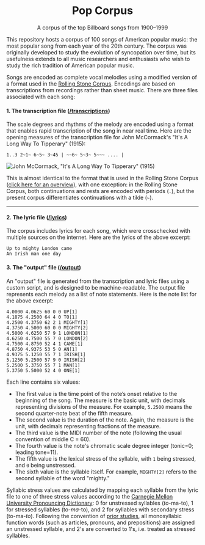 <div align="center">
    <h1>Pop Corpus</h1>
    <p>A corpus of the top Billboard songs from 1900–1999</p>
</div>

This repository hosts a corpus of 100 songs of American popular music: the most popular song from each year of the 20th century. The corpus was originally developed to study the evolution of syncopation over time, but its usefulness extends to all music researchers and enthusiasts who wish to study the rich tradition of American popular music.

Songs are encoded as complete vocal melodies using a modified version of a format used in the <a href="http://rockcorpus.midside.com/index.html">Rolling Stone Corpus</a>. Encodings are based on transcriptions from recordings rather than sheet music. There are three files associated with each song:

#### 1. The transcription file (<a href="https://github.com/vanderstel/pop-corpus/tree/master/transcriptions">/transcriptions</a>)

The scale degrees and rhythms of the melody are encoded using a format that enables rapid transcription of the song in near real time. Here are the opening measures of the transcription file for John McCormack's "It's A Long
Way To Tipperary" (1915):


```
1..3 2~1~ 6~5~ 3~45 | ~~6~ 5~3~ 5~~~ .... |
```

![John McCormack, "It's A Long Way To Tipperary" (1915)](https://github.com/vanderstel/pop-corpus/blob/master/static/imgs/tipperary.png?raw=true)

This is almost identical to the format that is used in the Rolling Stone Corpus (<a href="http://rockcorpus.midside.com/melodic_transcriptions.html">click here for an overview</a>), with one exception: in the Rolling Stone Corpus, both continuations and rests are encoded with periods (`.`), but the present corpus differentiates continuations with a tilde (`~`). 

___


#### 2. The lyric file (<a href="https://github.com/vanderstel/pop-corpus/tree/master/lyrics">/lyrics</a>)

The corpus includes lyrics for each song, which were crosschecked with multiple sources on the internet. Here are the lyrics of the above excerpt:

```
Up to mighty London came
An Irish man one day
```

#### 3. The "output" file (<a href="https://github.com/vanderstel/pop-corpus/tree/master/output">/output</a>)

An "output" file is generated from the transcription and lyric files using a custom script, and is designed to be machine-readable. The output file represents each melody as a list of note statements. Here is the note list for the above excerpt:

```
4.0000 4.0625 60 0 0 UP[1]
4.1875 4.2500 64 4 0 TO[1]
4.2500 4.3750 62 2 1 MIGHTY[1]
4.3750 4.5000 60 0 0 MIGHTY[2]
4.5000 4.6250 57 9 1 LONDON[1]
4.6250 4.7500 55 7 0 LONDON[2]
4.7500 4.8750 52 4 1 CAME[1]
4.8750 4.9375 53 5 0 AN[1]
4.9375 5.1250 55 7 1 IRISH[1]
5.1250 5.2500 57 9 0 IRISH[2]
5.2500 5.3750 55 7 1 MAN[1]
5.3750 5.5000 52 4 0 ONE[1]
```

Each line contains six values:
- The first value is the time point of the note’s onset relative to the beginning of
the song. The measure is the basic unit, with decimals representing divisions of the measure. For example, `5.2500` means the second quarter-note beat of the fifth measure.
- The second value is the duration of the note. Again, the measure is the unit, with decimals representing fractions of the measure.
- The third value is the MIDI number of the note (following the usual convention of
middle C = 60).
- The fourth value is the note's chromatic scale degree integer (tonic=0; leading tone=11).
- The fifth value is the lexical stress of the syllable, with `1` being stressed, and `0`
being unstressed.
- The sixth value is the syllable itself. For example, `MIGHTY[2]` refers to
the second syllable of the word "mighty."

Syllabic stress values are calculated by mapping each syllable from the lyric file to one of three stress values according to the <a href="http://www.speech.cs.cmu.edu/cgi-bin/cmudict">Carnegie Mellon University Pronouncing Dictionary</a>: 0 for unstressed syllables
(*to*-ma-to), 1 for stressed syllables (to-*ma*-to), and 2 for syllables with secondary stress
(to-ma-*to*). Following the convention of <a href="http://rockcorpus.midside.com/lyrics_stress.html">prior studies</a>, all monosyllabic function words (such as articles, pronouns, and
prepositions) are assigned an unstressed syllable, and 2's are converted to 1's, i.e. treated as
stressed syllables.




